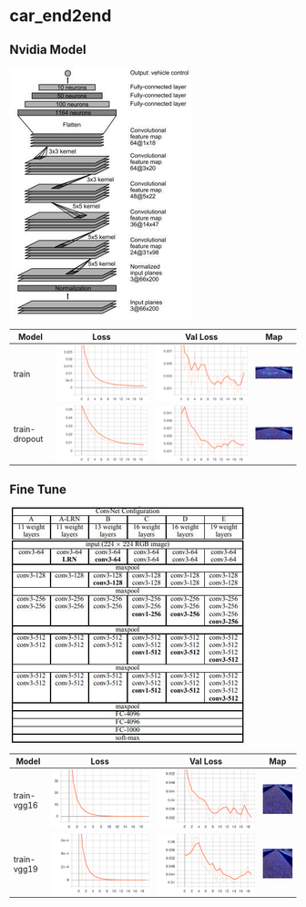 # car_end2end

## Nvidia Model
![alt text](docs/nvidia.jpg)

|  Model  |  Loss  |  Val Loss  |  Map  |
|  -----  |  :----:  |  :----:  |  :----:  |
| train         | ![alt text](train/loss.svg) | ![alt text](train/val_loss.svg) | ![alt text](train/overlay.gif) |
| train-dropout | ![alt text](train-dropout/loss.svg) | ![alt text](train-dropout/val_loss.svg) | ![alt text](train-dropout/overlay.gif) |

## Fine Tune
![alt text](docs/vgg.jpg)

|  Model  |  Loss  |  Val Loss  |  Map  |
|  -----  |  :----:  |  :----:  |  :----:  |
| train-vgg16 | ![alt text](train-vgg16/loss.svg) | ![alt text](train-vgg16/val_loss.svg) | ![alt text](train-vgg16/overlay.gif) |
| train-vgg19 | ![alt text](train-vgg19/loss.svg) | ![alt text](train-vgg19/val_loss.svg) | ![alt text](train-vgg19/overlay.gif) |
